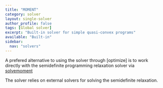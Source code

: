 ```yaml
---
title: "MOMENT"
category: solver
layout: single-solver
author_profile: false
tags: [Global solver]
excerpt: "Built-in solver for simple quasi-convex programs"
available: "Built-in"
sidebar:
  nav: "solvers"
---
```


A prefered alternative to using the solver through [optimize] is to work directly with the semidefinite programming relaxation solver via [solvemoment](/commands/solvemoment)

The solver relies on external solvers for solving the semidefinite relaxation.
